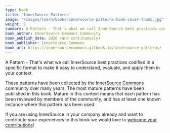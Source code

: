 ```yaml
---
type: book
title: 'InnerSource Patterns'
image: "/images/learn/books/innersource-patterns-book-cover-thumb.jpg"
weight: 5
summary: A Pattern - That's what we call InnerSource best practices codified in a specific format to make it easy to understand, evaluate, and apply them in your context. This book contains the most mature patterns, collected by the InnerSource Commons Community.
book_author: InnerSource Commons Community
book_publish_date: 2020 (and continuously)
book_publisher: InnerSource Commons
book_url: https://innersourcecommons.gitbook.io/innersource-patterns/
---
```


A Pattern - That's what we call InnerSource best practices codified in a specific format to make it easy to understand, evaluate, and apply them in your context.

These patterns have been collected by the [InnerSource Commons](http://innersourcecommons.org) community over many years. The most mature patterns have been published in this book. Mature in this context means that each pattern has been reviewed by members of the community, and has at least one known instance where this pattern has been used.

If you are using InnerSource in your company already and want to contribute your experiences to this book we would love to [welcome your contributions](https://innersourcecommons.gitbook.io/innersource-patterns/appendix/contribute-to-this-book)!

